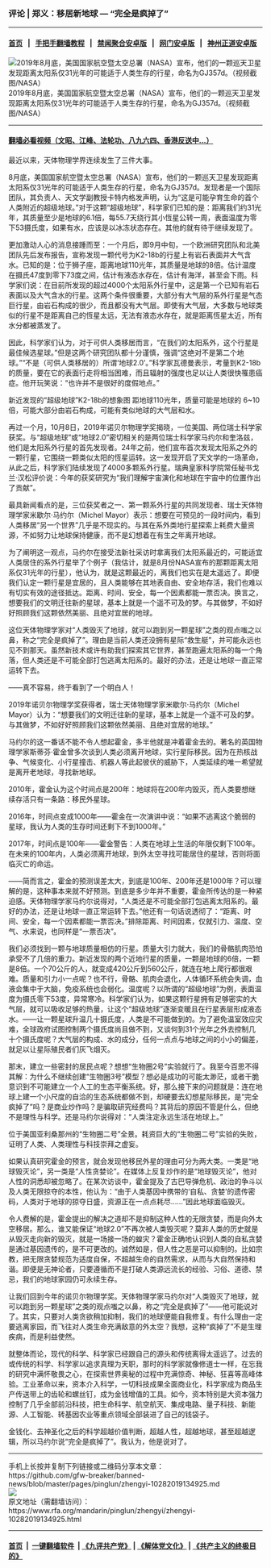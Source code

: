 ### 评论 | 郑义：移居新地球 — “完全是疯掉了”
------------------------

#### [首页](https://github.com/gfw-breaker/banned-news/blob/master/README.md) &nbsp;&nbsp;|&nbsp;&nbsp; [手把手翻墙教程](https://github.com/gfw-breaker/guides/wiki) &nbsp;&nbsp;|&nbsp;&nbsp; [禁闻聚合安卓版](https://github.com/gfw-breaker/bn-android) &nbsp;&nbsp;|&nbsp;&nbsp; [网门安卓版](https://github.com/oGate2/oGate) &nbsp;&nbsp;|&nbsp;&nbsp; [神州正道安卓版](https://github.com/SzzdOgate/update) 



<div id="headerimg">
 <img alt="2019年8月底，美国国家航空暨太空总署（NASA）宣布，他们的一颗巡天卫星发现距离太阳系仅31光年的可能适于人类生存的行星，命名为GJ357d。（视频截图/NASA）" src="https://www.rfa.org/mandarin/pinglun/zhengyi/zhengyi-10282019134925.html/Untitled-11.jpg/@@images/19cb44a8-9784-44d4-981f-cbd043fbd774.jpeg" title="2019年8月底，美国国家航空暨太空总署（NASA）宣布，他们的一颗巡天卫星发现距离太阳系仅31光年的可能适于人类生存的行星，命名为GJ357d。（视频截图/NASA）"/>
 <div id="headerimgcontents">
  <div id="headerimgcaption">
   <span>
    2019年8月底，美国国家航空暨太空总署（NASA）宣布，他们的一颗巡天卫星发现距离太阳系仅31光年的可能适于人类生存的行星，命名为GJ357d。（视频截图/NASA）
   </span>
   <!-- zoomattribute -->
  </div>
  <!-- headerimgcaption -->
 </div>
 <!-- headerimagecontents -->
</div>

<hr/>


#### [翻墙必看视频（文昭、江峰、法轮功、八九六四、香港反送中...）](https://github.com/gfw-breaker/banned-news/blob/master/pages/links.md)

<div id="storytext">
 <div>
  <div class="slot_header">
  </div>
 </div>
 <p>
  最近以来，天体物理学界连续发生了三件大事。
 </p>
 <p>
  8月底，美国国家航空暨太空总署（NASA）宣布，他们的一颗巡天卫星发现距离太阳系仅31光年的可能适于人类生存的行星，命名为GJ357d。发现者是一个国际团队，其负责人、天文学副教授卡特内格发声明，认为“这是可能孕育生命的首个人类附近的超级地球。”对于这颗“超级地球”，科学家们已知的是：距离我们约31光年，其质量至少是地球的6.1倍，每55.7天绕行其小恆星公转一周，表面温度为零下53摄氏度，如果有水，应该是以冰冻状态存在。其他的就有待于继续发现了。
 </p>
 <p>
  更加激动人心的消息接踵而至：一个月后，即9月中旬，一个欧洲研究团队和北美团队先后发布报告，宣称发现一颗代号为K2-18b的行星上有岩石表面并大气含水。已知的是：位于狮子座，距离地球110光年，其质量是地球的8倍。估计温度在摄氏47度到零下73度之间，估计有液态水存在，估计有海洋，甚至会下雨。科学家们说：在目前所发现的超过4000个太阳系外行星中，这是第一个已知有岩石表面以及大气含水的行星。这两个条件很重要，大部分有大气层的系外行星是气态巨行星，由岩石构成的很少，而且都没有大气层。即使有大气层，大多数与地球类似的行星不是距离自己的恆星太远，无法有液态水存在，就是距离恆星太近，所有水分都被蒸发了。
 </p>
 <p>
  因此，科学家们认为，对于可供人类移居而言，“在我们的太阳系外，这个行星是最佳候选星球。”但是这两个研究团队都十分谨慎，强调“这绝对不是第二个地球。”“不是（可供人类移居的）所谓‘地球2.0’。”科学家瓦德曼表示，考量到K2-18b的质量，要在它的表面行走将相当困难，而且辐射的强度也足以让人类很快罹患癌症。他开玩笑说：“也许并不是很好的度假地点。”
 </p>
 <p>
  新近发现的“超级地球”K2-18b的想象图 距地球110光年，质量可能是地球的 6~10 倍，可能大部分由岩石构成，可能有类似地球的大气层和水。
 </p>
 <p>
  再过一个月，10月8日，2019年诺贝尔物理学奖揭晓，一位美国、两位瑞士科学家获奖。与“超级地球”或“地球2.0”密切相关的是两位瑞士科学家马约尔和奎洛兹，他们是太阳系外行星的首先发现者。24年之前，他们宣布首次发现太阳系之外的一颗行星，它围绕一颗类似太阳的恆星运转。这一发现开启了天文学的一场革命，从此之后，科学家们陆续发现了4000多颗系外行星。瑞典皇家科学院常任秘书戈兰·汉松评价说：今年的获奖研究为“我们理解宇宙演化和地球在宇宙中的位置作出了贡献”。
 </p>
 <p>
  最具新闻看点的是，三位获奖者之一、第一颗系外行星的共同发现者、瑞士天体物理学家米歇尔·马约尔（Michel Mayor）表示：想要在可预见的一段时间内，看到人类移居“另一个世界”几乎是不现实的。与其在系外类地行星探索上耗费大量资源，不如努力让地球保持健康，而不是幻想着在有生之年离开地球。
 </p>
 <p>
  为了阐明这一观点，马约尔在接受法新社采访时拿离我们太阳系最近的，可能适宜人类居住的系外行星举了个例子（我估计，就是8月份NASA宣布的那颗距离太阳系仅31光年的行星），他认为，就是这颗最近的，离我们也实在是太遥远了。即便我们认定一颗行星是宜居的，且人类能够在其地表自由、安全地存活，我们也难以有切实有效的途径抵达。距离、时间、安全，每一个因素都能一票否决。换言之，想要我们的文明迁往新的星球，基本上就是一个遥不可及的梦。与其做梦，不如好好照顾我们这颗依然美丽、且绝对宜居的地球。
 </p>
 <p>
  这位天体物理学家对“人类毁灭了地球，就可以跑到另一颗星球”之类的观点嗤之以鼻，称之“完全是疯掉了”。理由是当前人类还没拥有星际“救生艇”，并可能永远也见不到那天。虽然新技术或许有助我们探索其它世界，甚至跑遍太阳系的每一个角落，但人类还是不可能全部打包逃离太阳系的。最好的办法，还是让地球一直正常运转下去。
 </p>
 <p>
  ——真不容易，终于看到了一个明白人！
 </p>
 <p>
  2019年诺贝尔物理学奖获得者，瑞士天体物理学家米歇尔·马约尔（Michel Mayor）认为：“想要我们的文明迁往新的星球，基本上就是一个遥不可及的梦。与其做梦，不如好好照顾我们这颗依然美丽、且绝对宜居的地球。”
 </p>
 <p>
  马约尔的这一番话不能不令人想起霍金，多半他就是冲着霍金去的。著名的英国物理学家斯蒂芬·霍金曾多次谈到人类必须离开地球，实行星际移民。因为在热核战争、气候变化、小行星撞击、机器人等此起彼伏的威胁下，人类延续的唯一希望就是离开老地球，寻找新地球。
 </p>
 <p>
  2010年，霍金认为这个时间点是200年：地球将在200年内毁灭，而人类要想继续存活只有一条路：移民外星球。
 </p>
 <p>
  2016年，时间点变成1000年——霍金在一次演讲中说：“如果不逃离这个脆弱的星球，我认为人类的生存时间还剩下不到1000年。”
 </p>
 <p>
  2017年，时间点是100年——霍金警告：人类在地球上生活的年限仅剩下100年。在未来的100年内，人类必须离开地球，到外太空寻找可能居住的星球，否则将面临灭亡的命运。
 </p>
 <p>
  ——简而言之，霍金的预测误差太大，到底是100年、200年还是1000年？可以理解的是，这种事本来就不好预测。到底是多少年并不重要，霍金所传达的是一种紧迫感。天体物理学家马约尔说得对，“人类还是不可能全部打包逃离太阳系的。最好的办法，还是让地球一直正常运转下去。”他还有一句话说透彻了：“距离、时间、安全，每一个因素都能一票否决。”排除距离、时间因素，仅就引力、温度、空气、水来说，也同样是“一票否决”。
 </p>
 <p>
  我们必须找到一颗与地球质量相仿的行星。质量大引力就大，我们的骨骼肌肉恐怕承受不了几倍的重力。新近发现的两个近地行星的质量，一颗是地球的6倍，一颗是8倍。一个70公斤的人，就变成420公斤到560公斤，就连在地上爬行都很艰难。质量和引力小一点呢？也不行，骨骼、肌肉会退化，人体循环系统会失调，血液会集中于大脑，免疫系统也会弱化。温度呢？以所谓的“超级地球”为例，表面温度为摄氏零下53度，异常寒冷。科学家们认为，如果这颗行星拥有足够密实的大气层，就可以吸收足够的热量，让这个“超级地球”逐渐变暖且在行星表层形成液态水。——让一颗星球升温几十摄氏度，人类是不可能做到的。为了避免温室效应灾难，全球政府试图控制两个摄氏度尚且做不到，又谈何到31个光年之外去控制几十个摄氏度呢？大气层的构成、水的成分，任何一点点与地球之间的小小的偏差，就足以让星际殖民者们灰飞烟灭。
 </p>
 <p>
  那末，建立一些密封的居民点呢？想想“生物圈2号”实验就行了。我至今百思不得其解：为什么不继续创建“生物圈3号”模型？想必是成功的可能太渺茫，或者干脆意识到不可能建立一个人工的生态平衡系统。好，那么接下来的问题就是：连在地球上建一个小尺度的自洽的生态系统都做不到，却硬要去幻想星际移民，是“完全疯掉了”吗？是商业炒作吗？是骗取研究经费吗？其背后的原因不管是什么，但绝不是理性与科学。还是马约尔说得对：“人类注定永远生活在地球上。”
 </p>
 <p>
  位于美国亚利桑那州的“生物圈二号”全景。耗资巨大的“生物圈二号”实验的失败，证明了人类、人类理性与科技崇拜之虚妄。
 </p>
 <p>
  如果认真研究霍金的预言，就会发现他移民外星的理由可分为两大类。一类是“地球毁灭论”，另一类是“人性贪婪论”。在媒体上反复炒作的是“地球毁灭论”，他对人性的洞悉却被忽略了。在某次访谈中，霍金提及了古巴导弹危机、政治的争斗以及人类无限掠夺的本性，他认为：“由于人类基因中携带的‘自私、贪婪’的遗传密码，人类对于地球的掠夺日盛，资源正在一点点耗尽……”因此地球面临毁灭。
 </p>
 <p>
  令人费解的是，霍金提出的解决之道却不是抑制这种人性的无限贪婪，而是向外太空移居。那么，谁又能保证“地球2.0”不再次被人类毁灭呢？莫非人类的历史就是从毁灭走向新的毁灭，就是一场接一场的蝗灾？霍金正确地认识到人类的自私贪婪是通过基因遗传的，是不可更改的。诚然如是，但人性之恶是可以抑制的。比如宗教，把无限贪婪规范为适度自保，不超越生命的自然需求，从而与大自然保持和谐。即便是无神论者，只要遵循而不是打破人类源远流长的经验、习俗、道德、禁忌，我们的地球家园仍可永续生存。
 </p>
 <p>
  让我们回到今年的诺贝尔物理学奖。天体物理学家马约尔对“人类毁灭了地球，就可以跑到另一颗星球”之类的观点嗤之以鼻，称之“完全是疯掉了”——他可能说对了。其实，只要对人类贪欲稍加抑制，我们的地球便能自我修复。有什么理由一定要逃离家园，而飞往对人类生命充满敌意的外太空？我想，这种“疯掉了”不是生理疾病，而是利益使然。
 </p>
 <p>
  就整体而论，现代的科学、科学家已经跟自己的源头和传统离得太遥远了。过去的或传统的科学、科学家以追求真理为天职，那时的科学家就像修道士一样，在忘我的研究中满怀敬畏之心，在探索世界奥秘的过程中充满惊奇、神秘、狂喜等高峰体验。工业革命以来，资本介入科学，一切科技成果全面商业化，科学家成为商品生产传送带上的齿轮和螺丝钉，成为金钱增值的工具。如今，资本特别是大资本强力控制了几乎全部前沿科技，把生命科学、航空航天、集成电路、量子科技、新能源、人工智能、转基因农业等重点领域全部装进了自己的钱袋子。
 </p>
 <p>
  金钱化、去神圣化之后的科学超越价值判断，超越人性，超越地球，甚至超越逻辑，所以马约尔说“完全是疯掉了”。我认为，他是说对了。
 </p>
</div>

<hr/>
手机上长按并复制下列链接或二维码分享本文章：<br/>
https://github.com/gfw-breaker/banned-news/blob/master/pages/pinglun/zhengyi-10282019134925.md <br/>
<a href='https://github.com/gfw-breaker/banned-news/blob/master/pages/pinglun/zhengyi-10282019134925.md'><img src='https://github.com/gfw-breaker/banned-news/blob/master/pages/pinglun/zhengyi-10282019134925.md.png'/></a> <br/>
原文地址（需翻墙访问）：https://www.rfa.org/mandarin/pinglun/zhengyi/zhengyi-10282019134925.html


------------------------
#### [首页](https://github.com/gfw-breaker/banned-news/blob/master/README.md) &nbsp;|&nbsp; [一键翻墙软件](https://github.com/gfw-breaker/nogfw/blob/master/README.md) &nbsp;| [《九评共产党》](https://github.com/gfw-breaker/9ping.md/blob/master/README.md#九评之一评共产党是什么) | [《解体党文化》](https://github.com/gfw-breaker/jtdwh.md/blob/master/README.md) | [《共产主义的终极目的》](https://github.com/gfw-breaker/gczydzjmd.md/blob/master/README.md)


<img src='http://gfw-breaker.win/banned-news/pages/pinglun/zhengyi-10282019134925.md' width='0px' height='0px'/>